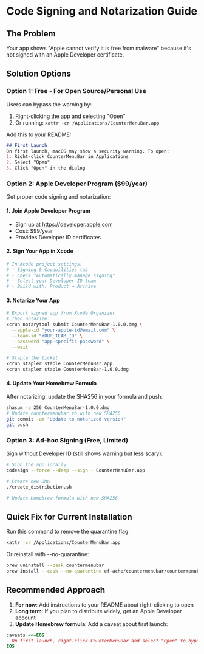 # Code Signing and Notarization Guide

## The Problem
Your app shows "Apple cannot verify it is free from malware" because it's not signed with an Apple Developer certificate.

## Solution Options

### Option 1: Free - For Open Source/Personal Use
Users can bypass the warning by:
1. Right-clicking the app and selecting "Open"
2. Or running: `xattr -cr /Applications/CounterMenuBar.app`

Add this to your README:
```markdown
## First Launch
On first launch, macOS may show a security warning. To open:
1. Right-click CounterMenuBar in Applications
2. Select "Open" 
3. Click "Open" in the dialog
```

### Option 2: Apple Developer Program ($99/year)
Get proper code signing and notarization:

#### 1. Join Apple Developer Program
- Sign up at https://developer.apple.com
- Cost: $99/year
- Provides Developer ID certificates

#### 2. Sign Your App in Xcode
```bash
# In Xcode project settings:
# - Signing & Capabilities tab
# - Check "Automatically manage signing"
# - Select your Developer ID team
# - Build with: Product → Archive
```

#### 3. Notarize Your App
```bash
# Export signed app from Xcode Organizer
# Then notarize:
xcrun notarytool submit CounterMenuBar-1.0.0.dmg \
  --apple-id "your-apple-id@email.com" \
  --team-id "YOUR_TEAM_ID" \
  --password "app-specific-password" \
  --wait

# Staple the ticket
xcrun stapler staple CounterMenuBar.app
xcrun stapler staple CounterMenuBar-1.0.0.dmg
```

#### 4. Update Your Homebrew Formula
After notarizing, update the SHA256 in your formula and push:
```bash
shasum -a 256 CounterMenuBar-1.0.0.dmg
# Update countermenubar.rb with new SHA256
git commit -am "Update to notarized version"
git push
```

### Option 3: Ad-hoc Signing (Free, Limited)
Sign without Developer ID (still shows warning but less scary):
```bash
# Sign the app locally
codesign --force --deep --sign - CounterMenuBar.app

# Create new DMG
./create_distribution.sh

# Update Homebrew formula with new SHA256
```

## Quick Fix for Current Installation

Run this command to remove the quarantine flag:
```bash
xattr -cr /Applications/CounterMenuBar.app
```

Or reinstall with --no-quarantine:
```bash
brew uninstall --cask countermenubar
brew install --cask --no-quarantine ef-ache/countermenubar/countermenubar
```

## Recommended Approach

1. **For now**: Add instructions to your README about right-clicking to open
2. **Long term**: If you plan to distribute widely, get an Apple Developer account
3. **Update Homebrew formula**: Add a caveat about first launch:

```ruby
caveats <<~EOS
  On first launch, right-click CounterMenuBar and select "Open" to bypass macOS security.
EOS
```